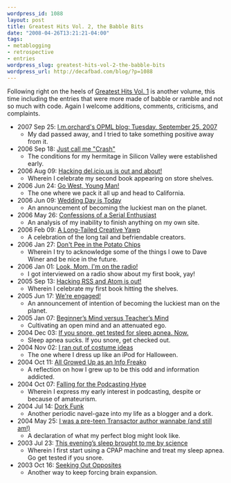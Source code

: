 ```yaml
--- 
wordpress_id: 1088
layout: post
title: Greatest Hits Vol. 2, the Babble Bits
date: "2008-04-26T13:21:21-04:00"
tags: 
- metablogging
- retrospective
- entries
wordpress_slug: greatest-hits-vol-2-the-babble-bits
wordpress_url: http://decafbad.com/blog/?p=1088
---
```

Following right on the heels of [Greatest Hits Vol. 1](http://decafbad.com/blog/2008/04/26/greatest-hits-vol-1-the-tinkery-bits) is another volume, this time including the entries that were more made of babble or ramble and not so much with code.  Again I welcome additions, comments, criticisms, and complaints.

<style type="text/css">
.entry-content ul li { 
   font-style: italic;
}
.entry-content ul li a { 
   font-weight: normal;
    font-style: normal;
}
.entry-content ul ul li { 
    padding-bottom: 0.75em; 
    margin-left: 0.5em;
    list-style: none;
    color: #666;
    font-weight: normal;
    font-style: normal;
}
</style>

- 2007 Sep 25: [l.m.orchard's OPML blog: Tuesday, September 25, 2007](http://blogs.opml.org/decafbad/2007/09/25)
    - My dad passed away, and I tried to take something positive away from it.
- 2006 Sep 18: [Just call me "Crash"](http://decafbad.com/blog/2006/09/18/just-call-me-crash)
    - The conditions for my hermitage in Silicon Valley were established early.
- 2006 Aug 09: [Hacking del.icio.us is out and about!](http://decafbad.com/blog/2006/08/09/hacking-delicious-is-out-and-about)
    - Wherein I celebrate my second book appearing on store shelves.
- 2006 Jun 24: [Go West, Young Man!](http://decafbad.com/blog/2006/06/24/go-west-young-man)
    - The one where we pack it all up and head to California.
- 2006 Jun 09: [Wedding Day is Today](http://decafbad.com/blog/2006/06/09/wedding-day-is-today)
    - An announcement of becoming the luckiest man on the planet.
- 2006 May 26: [Confessions of a Serial Enthusiast](http://decafbad.com/blog/2006/05/26/confessions-of-a-serial-enthusiast)
    - An analysis of my inability to finish anything on my own site.
- 2006 Feb 09: [A Long-Tailed Creative Yawp](http://decafbad.com/blog/2006/02/09/a-long-tailed-creative-yawp)
    - A celebration of the long tail and befriendable creators.
- 2006 Jan 27: [Don't Pee in the Potato Chips](http://decafbad.com/blog/2006/01/27/dont-pee-in-the-potato-chips)
    - Wherein I try to acknowledge some of the things I owe to Dave Winer and be nice in the future.
- 2006 Jan 01: [Look, Mom, I'm on the radio!](http://decafbad.com/blog/2006/01/01/look-mom-im-on-the-radio)
    - I got interviewed on a radio show about my first book, yay!
- 2005 Sep 13: [Hacking RSS and Atom is out!](http://decafbad.com/blog/2005/09/13/hacking-rss-and-atom-is-out)
    - Wherein I celebrate my first book hitting the shelves.
- 2005 Jun 17: [We're engaged!](http://decafbad.com/blog/2005/06/17/were-engaged)
    - An announcement of intention of becoming the luckiest man on the planet.
- 2005 Jan 07: [Beginner’s Mind versus Teacher’s Mind](http://decafbad.com/blog/2005/01/07/beginners-mind-versus-teachers-mind)
    - Cultivating an open mind and an attenuated ego.
- 2004 Dec 03: [If you snore, get tested for sleep apnea. Now.](http://decafbad.com/blog/2004/12/03/if-you-snore-get-tested-for-sleep-apnea-now)
    - Sleep apnea sucks.  If you snore, get checked out.
- 2004 Nov 02: [I ran out of costume ideas](http://decafbad.com/blog/2004/11/02/ipodcostume)
    - The one where I dress up like an iPod for Halloween.
- 2004 Oct 11: [All Growed Up as an Info Freako](http://decafbad.com/blog/2004/10/11/allgrowedup)
    - A reflection on how I grew up to be this odd and information addicted.
- 2004 Oct 07: [Falling for the Podcasting Hype](http://decafbad.com/blog/2004/10/07/podcastinghype)
    - Wherein I express my early interest in podcasting, despite or because of amateurism.
- 2004 Jul 14: [Dork Funk](http://decafbad.com/blog/2004/07/14/dork-funk)
    - Another periodic navel-gaze into my life as a blogger and a dork.
- 2004 May 25: [I was a pre-teen Transactor author wannabe (and still am!)](http://decafbad.com/blog/2004/05/25/i-was-a-pre-teen-transactor-author-wannabe-and-still-am)
    - A declaration of what my perfect blog might look like.
- 2003 Jul 23: [This evening’s sleep brought to me by science](http://decafbad.com/blog/2003/07/23/sleep-apnea)
    - Wherein I first start using a CPAP machine and treat my sleep apnea.  Go get tested if you snore.
- 2003 Oct 16: [Seeking Out Opposites](http://decafbad.com/blog/2003/10/16/seeing-out-opposites)
    - Another way to keep forcing brain expansion.
